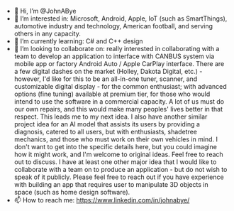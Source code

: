 - 👋 Hi, I’m @JohnABye
- 👀 I’m interested in: Microsoft, Android, Apple, IoT (such as SmartThings), automotive industry and technology, American football, and serving others in any capacity. 
- 🌱 I’m currently learning: C# and C++ design
- 💞️ I’m looking to collaborate on: really interested in collaborating with a team to develop an application to interface with CANBUS system via mobile app or factory Android Auto / Apple CarPlay interface. There are a few digital dashes on the market (Holley, Dakota Digital, etc.) - however, I'd like for this to be an all-in-one tuner, scanner, and customizable digital display - for the common enthusiast; with advanced options (fine tuning) available at premium tier, for those who would intend to use the software in a commercial capacity. A lot of us must do our own repairs, and this would make many peoples' lives better in that respect. This leads me to my next idea.
      I also have another similar project idea for an AI model that assists its users by providing a diagnosis, catered to all users, but with enthusiasts, shadetree mechanics, and those who must work on their own vehicles in mind. I don't want to get into the specific details here, but you could imagine how it might work, and I'm welcome to original ideas. Feel free to reach out to discuss.
      I have at least one other major idea that I would like to collaborate with a team on to produce an application - but do not wish to speak of it publicly. Please feel free to reach out if you have experience with building an app that requires user to manipulate 3D objects in space (such as home design software).
- 📫 How to reach me: https://www.linkedin.com/in/johnabye/

<!---
JohnABye/JohnABye is a ✨ special ✨ repository because its `README.md` (this file) appears on your GitHub profile.
You can click the Preview link to take a look at your changes.
--->
